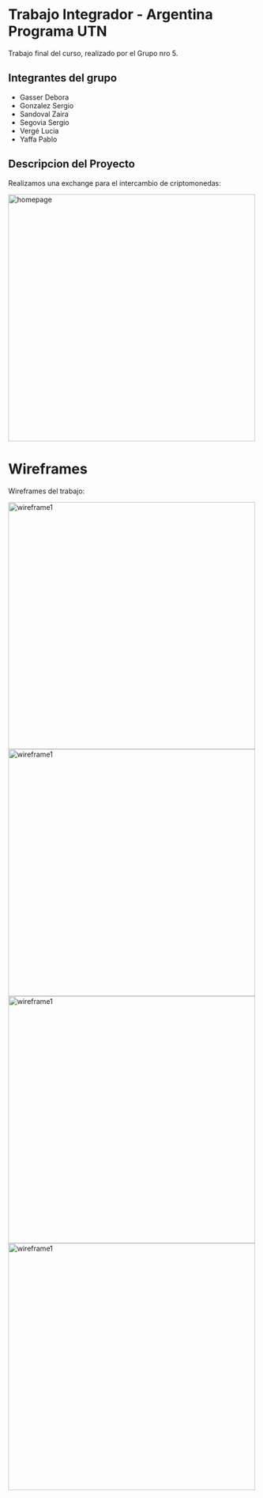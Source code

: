 # Trabajo Integrador - Argentina Programa UTN

Trabajo final del curso, realizado por el Grupo nro 5.




## Integrantes del grupo

- Gasser Debora
- Gonzalez Sergio
- Sandoval Zaira
- Segovia Sergio
- Vergé Lucia
- Yaffa Pablo


## Descripcion del Proyecto

Realizamos una exchange para el intercambio de criptomonedas:




<img width="500" alt="homepage" src="trabajo-final/Secciones/Formulario de Contacto/images/01.png">


# Wireframes

Wireframes del trabajo:

<img width="500" alt="wireframe1" src="trabajo-final\Secciones\Formulario de Contacto\b2253ed7-ee5c-403a-9253-31fe8e3d52fe.jpg">


<img width="500" alt="wireframe1" src="trabajo-final\Secciones\Formulario de Contacto\2e714871-346e-48f9-9a2c-82602fa7e7a1.jpg">


<img width="500" alt="wireframe1" src="trabajo-final\Secciones\Formulario de Contacto\df7a5a00-b29c-4ab2-95ed-7502e0bb677c.jpg">


<img width="500" alt="wireframe1" src="trabajo-final\Secciones\Formulario de Contacto\f656bde7-8fe1-4f90-822b-0a0b0e6e3d77.jpg">